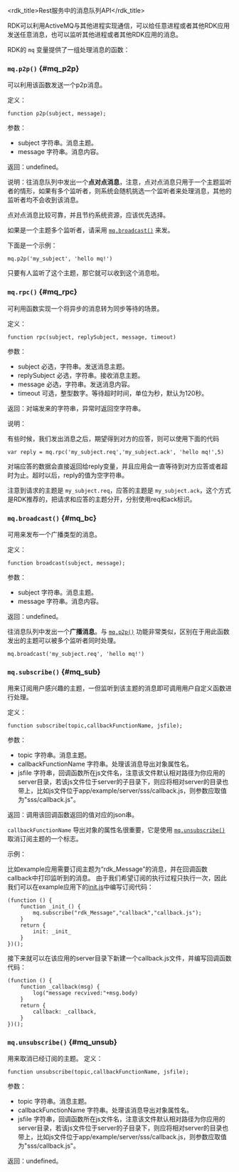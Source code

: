 <rdk_title>Rest服务中的消息队列API</rdk_title>


RDK可以利用ActiveMQ与其他进程实现通信，可以给任意进程或者其他RDK应用发送任意消息，也可以监听其他进程或者其他RDK应用的消息。

RDK的 `mq` 变量提供了一组处理消息的函数：

###  `mq.p2p()` {#mq_p2p}

可以利用该函数发送一个p2p消息。

定义：

	function p2p(subject, message);

参数：

- subject 字符串。消息主题。
- message 字符串。消息内容。

返回：undefined。

说明：往消息队列中发出一个**点对点消息**，注意，点对点消息只用于一个主题监听者的情形，如果有多个监听者，则系统会随机挑选一个监听者来处理消息，其他的监听者均不会收到该消息。

点对点消息比较可靠，并且节约系统资源，应该优先选择。

如果是一个主题多个监听者，请采用 [`mq.broadcast()`](#mq_bc) 来发。

下面是一个示例：

	mq.p2p('my_subject', 'hello mq!')

只要有人监听了这个主题，那它就可以收到这个消息啦。

###  `mq.rpc()` {#mq_rpc}
可利用函数实现一个将异步的消息转为同步等待的场景。

定义：

	function rpc(subject, replySubject, message, timeout)

参数：

- subject 必选，字符串。发送消息主题。
- replySubject 必选，字符串。接收消息主题。
- message 必选，字符串。发送消息内容。
- timeout 可选，整型数字。等待超时时间，单位为秒，默认为120秒。

返回：对端发来的字符串，异常时返回空字符串。

说明：

有些时候，我们发出消息之后，期望得到对方的应答，则可以使用下面的代码

	var reply = mq.rpc('my_subject.req','my_subject.ack', 'hello mq!',5)

对端应答的数据会直接返回给reply变量，并且应用会一直等待到对方应答或者超时为止。超时以后，reply的值为空字符串。

注意到请求的主题是 `my_subject.req`，应答的主题是 `my_subject.ack`，这个方式是RDK推荐的，把请求和应答的主题分开，分别使用req和ack标识。


###  `mq.broadcast()` {#mq_bc}
可用来发布一个广播类型的消息。

定义：

	function broadcast(subject, message);

参数：

- subject 字符串。消息主题。
- message 字符串。消息内容。

返回：undefined。

往消息队列中发出一个**广播消息**。与 [`mq.p2p()`](#mq_p2p) 功能非常类似，区别在于用此函数发出的主题可以被多个监听者同时处理。

	mq.broadcast('my_subject.req', 'hello mq!')

###  `mq.subscribe()` {#mq_sub}
用来订阅用户感兴趣的主题，一但监听到该主题的消息即可调用用户自定义函数进行处理。

定义：

	function subscribe(topic,callbackFunctionName, jsfile);

参数：

- topic 字符串。消息主题。
- callbackFunctionName 字符串。处理该消息导出对象属性名。
- jsfile 字符串，回调函数所在js文件名，注意该文件默认相对路径为你应用的server目录，若该js文件位于server的子目录下，则应将相对server的目录也带上，比如js文件位于app/example/server/sss/callback.js，则参数应取值为"sss/callback.js"。
 

返回：调用该回调函数返回的值对应的json串。

`callbackFunctionName` 导出对象的属性名很重要，它是使用 [`mq.unsubscribe()`](#mq_unsub) 取消订阅主题的一个标志。

示例：
   
   比如example应用需要订阅主题为“rdk_Message”的消息，并在回调函数callback中打印监听到的消息。
由于我们希望订阅的执行过程只执行一次，因此我们可以在example应用下的[init.js](service_api.md#init)中编写订阅代码：

	(function () {
		function _init_() {
			mq.subscribe("rdk_Message","callback","callback.js");
		}
		return {
			init: _init_
		}
	})();
   
接下来就可以在该应用的server目录下新建一个callback.js文件，并编写回调函数代码：

	(function () {
	    function _callback(msg) {
	        log("message recvived:"+msg.body)
	    }
	    return {
	        callback: _callback,
	    }
    })();

### `mq.unsubscribe()` {#mq_unsub}
用来取消已经订阅的主题。
定义：

	function unsubscribe(topic,callbackFunctionName, jsfile);

参数：

- topic 字符串。消息主题。
- callbackFunctionName 字符串。处理该消息导出对象属性名。
- jsfile 字符串，回调函数所在js文件名，注意该文件默认相对路径为你应用的server目录，若该js文件位于server的子目录下，则应将相对server的目录也带上，比如js文件位于app/example/server/sss/callback.js，则参数应取值为"sss/callback.js"。

返回：undefined。

